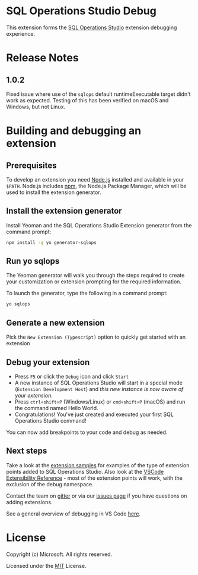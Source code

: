 # SQL Operations Studio Debug

This extension forms the [SQL Operations Studio](https://docs.microsoft.com/en-us/sql/sql-operations-studio) extension debugging experience.

# Release Notes

## 1.0.2
Fixed issue where use of the `sqlops` default runtimeExecutable target didn't work as expected. Testing of this has been verified on macOS and Windows, but not Linux.


# Building and debugging an extension

## Prerequisites
To develop an extension you need [Node.js](https://nodejs.org/en/) installed and available in your `$PATH`. Node.js includes [npm](https://www.npmjs.com/), the Node.js Package Manager, which will be used to install the extension generator.

## Install the extension generator
Install Yeoman and the SQL Operations Studio Extension generator from the command prompt:

```sh
npm install -g yo generator-sqlops
```

## Run yo sqlops
The Yeoman generator will walk you through the steps required to create your customization or extension prompting for the required information.

To launch the generator, type the following in a command prompt:

```sh
yo sqlops
```

##  Generate a new extension
Pick the `New Extension (Typescript)` option to quickly get started with an extension

## Debug your extension
* Press `F5` or click the `Debug` icon and click `Start`
* A new instance of SQL Operations Studio will start in a special mode (`Extension Development Host`) and *this new instance is now aware of your extension*.
* Press `ctrl+shift+P` (Windows/Linux) or `cmd+shift+P` (macOS) and run the command named Hello World.
* Congratulations! You've just created and executed your first SQL Operations Studio command!

You can now add breakpoints to your code and debug as needed.

## Next steps
Take a look at the [extension samples](https://github.com/Microsoft/sqlopsstudio/tree/master/samples) for examples of the type of extension points added to SQL Operations Studio. Also look at the [VSCode Extensibility Reference](https://code.visualstudio.com/docs/extensions/overview) - most of the extension points will work, with the exclusion of the debug namespace.

Contact the team on [gitter](https://gitter.im/Microsoft/sqlopsstudio) or via our [issues page](https://github.com/Microsoft/sqlopsstudio/issues) if you have questions on adding extensions.

See a general overview of debugging in VS Code [here](https://code.visualstudio.com/docs/editor/debugging).

# License

Copyright (c) Microsoft. All rights reserved.

Licensed under the [MIT](LICENSE.txt) License.
